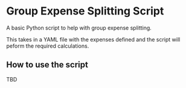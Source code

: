 # Group Expense Splitting Script
A basic Python script to help with group expense splitting.

This takes in a YAML file with the expenses defined and the script will peform the required calculations.

## How to use the script
TBD